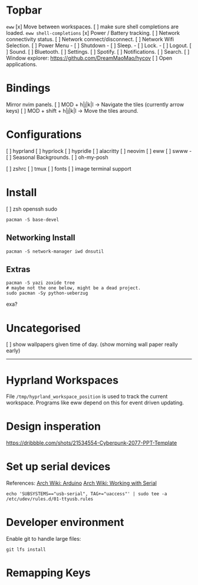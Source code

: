 

# Topbar
`eww`
[x] Move between workspaces.
[ ] make sure shell completions are loaded. `eww shell-completions`
[x] Power / Battery tracking.
[ ] Network connectivity status.
[ ] Network connect/disconnect.
[ ] Network Wifi Selection.
[ ] Power Menu
    - [ ] Shutdown
    - [ ] Sleep.
    - [ ] Lock.
    - [ ] Logout.
[ ] Sound.
[ ] Bluetooth.
[ ] Settings.
[ ] Spotify.
[ ] Notifications.
[ ] Search.
[ ] Window explorer: https://github.com/DreamMaoMao/hycov
[ ] Open applications.

# Bindings

Mirror nvim panels.
[ ] MOD + h|j|k|l -> Navigate the tiles (currently arrow keys)
[ ] MOD + shift + h|j|k|l -> Move the tiles around.



# Configurations

[ ] hyprland
[ ] hyprlock
[ ] hypridle
[ ] alacritty
[ ] neovim
[ ] eww
[ ] swww
     - [ ] Seasonal Backgrounds.
[ ] oh-my-posh

[ ] zshrc
[ ] tmux
[ ] fonts
[ ] image terminal support


# Install

[ ] zsh openssh sudo 

```
pacman -S base-devel
```


## Networking Install

```
pacman -S network-manager iwd dnsutil
```

## Extras

```
pacman -S yazi zoxide tree
# maybe not the one below, might be a dead project.
sudo pacman -Sy python-ueberzug
```

exa?

# Uncategorised

[ ] show wallpapers given time of day. (show morning wall paper really early)


---

# Hyprland Workspaces


File `/tmp/hyprland_workspace_position` is used to track the current workspace. Programs like eww depend on this for event driven updating.


# Design insperation

https://dribbble.com/shots/21534554-Cyberpunk-2077-PPT-Template


# Set up serial devices

References: [Arch Wiki: Arduino](https://wiki.archlinux.org/title/Arduino) [Arch Wiki: Working with Serial](https://wiki.archlinux.org/title/Working_with_the_serial_console#Making_Connections)

```
echo 'SUBSYSTEMS=="usb-serial", TAG+="uaccess"' | sudo tee -a /etc/udev/rules.d/01-ttyusb.rules
```


# Developer environment

Enable git to handle large files:

```
git lfs install
```

# Remapping Keys

